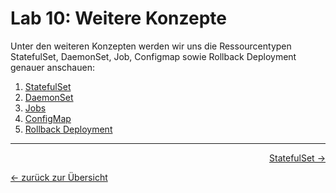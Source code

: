 # Lab 10: Weitere Konzepte

Unter den weiteren Konzepten werden wir uns die Ressourcentypen StatefulSet, DaemonSet, Job, Configmap sowie Rollback Deployment genauer anschauen:

1. [StatefulSet](labs/10_1_statefulset.md)
1. [DaemonSet](labs/10_2_daemonset.md)
1. [Jobs](labs/10_3_jobs.md)
1. [ConfigMap](labs/10_4_configmap.md)
1. [Rollback Deployment](labs/10_5_rollback_deployment.md)

---

<p width="100px" align="right"><a href="10_1_statefulset.md">StatefulSet →</a></p>

[← zurück zur Übersicht](../README.md)
